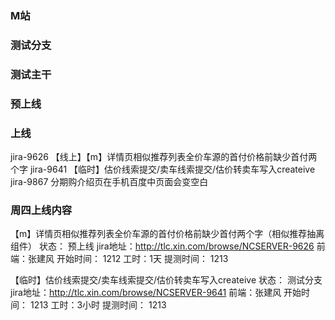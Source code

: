 ### M站
### 测试分支

### 测试主干

### 预上线

### 上线
jira-9626 【线上】【m】详情页相似推荐列表全价车源的首付价格前缺少首付两个字
jira-9641 【临时】估价线索提交/卖车线索提交/估价转卖车写入createive
jira-9867 分期购介绍页在手机百度中页面会变空白
### 周四上线内容
【m】详情页相似推荐列表全价车源的首付价格前缺少首付两个字（相似推荐抽离组件）
状态： 预上线
jira地址：http://tlc.xin.com/browse/NCSERVER-9626 
前端：张建风
开始时间： 1212
工时：1天
提测时间： 1213


【临时】估价线索提交/卖车线索提交/估价转卖车写入createive
状态： 测试分支
jira地址：http://tlc.xin.com/browse/NCSERVER-9641 
前端：张建风
开始时间： 1213
工时：3小时
提测时间： 1213
